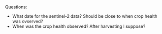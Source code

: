 Questions:

* What date for the sentinel-2 data? Should be close to when crop health was ovserved?
* When was the crop health observed? After harvesting I suppose? 